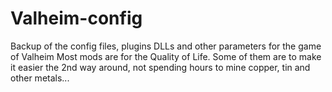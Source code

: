 # Valheim-config
Backup of the config files, plugins DLLs and other parameters for the game of Valheim
Most mods are for the Quality of Life. Some of them are to make it easier the 2nd way around, not spending hours to mine copper, tin and other metals...

